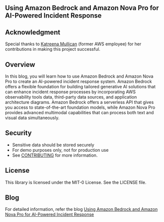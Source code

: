 ## Using Amazon Bedrock and Amazon Nova Pro for AI-Powered Incident Response

## Acknowledgment
Special thanks to [Katreena Mullican](https://www.linkedin.com/in/katreena-mullican) (former AWS employee) for her contributions in making this project successful.

## Overview
In this blog, you will learn how to use Amazon Bedrock and Amazon Nova Pro to create an AI-powered incident response system. Amazon Bedrock offers a flexible foundation for building tailored generative AI solutions that can enhance incident response processes by incorporating AWS observability tools data, third-party data sources, and application architecture diagrams. Amazon Bedrock offers a serverless API that gives you access to state-of-the-art foundation models, while Amazon Nova Pro provides advanced multimodal capabilities that can process both text and visual data simultaneously. 

## Security
- Sensitive data should be stored securely
- For demo purposes only, not for production use
- See [CONTRIBUTING](CONTRIBUTING.md#security-issue-notifications) for more information.

## License
This library is licensed under the MIT-0 License. See the LICENSE file.

## Blog
For detailed information, refer the blog [Using Amazon Bedrock and Amazon Nova Pro for AI-Powered Incident Response](https://aws.amazon.com/blogs/mt/using-amazon-bedrock-and-amazon-nova-for-ai-powered-incident-response/)



